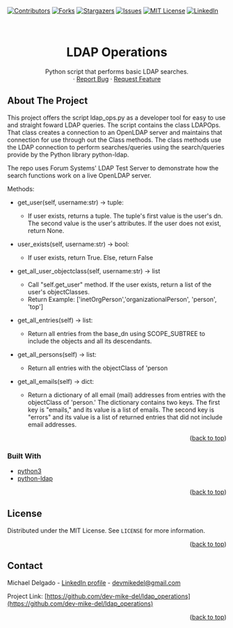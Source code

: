 <div id="top"></div>
<!--
*** Thanks for checking out the Best-README-Template. If you have a suggestion
*** that would make this better, please fork the repo and create a pull request
*** or simply open an issue with the tag "enhancement".
*** Don't forget to give the project a star!
*** Thanks again! Now go create something AMAZING! :D
-->



<!-- PROJECT SHIELDS -->
<!--
*** I'm using markdown "reference style" links for readability.
*** Reference links are enclosed in brackets [ ] instead of parentheses ( ).
*** See the bottom of this document for the declaration of the reference variables
*** for contributors-url, forks-url, etc. This is an optional, concise syntax you may use.
*** https://www.markdownguide.org/basic-syntax/#reference-style-links
-->
[![Contributors][contributors-shield]][contributors-url]
[![Forks][forks-shield]][forks-url]
[![Stargazers][stars-shield]][stars-url]
[![Issues][issues-shield]][issues-url]
[![MIT License][license-shield]][license-url]
[![LinkedIn][linkedin-shield]][linkedin-url]



<!-- PROJECT LOGO -->
<br />
<div align="center">
<!--   <a href="https://github.com/github_username/repo_name">
    <img src="images/logo.png" alt="Logo" width="80" height="80">
  </a> -->

<h1 align="center">LDAP Operations</h1>

  <p align="center">
    Python script that performs basic LDAP searches.
<!--     <br />
    <a href="https://github.com/github_username/repo_name"><strong>Explore the docs »</strong></a>
    <br /> -->
    <br />
<!--     <a href="https://github.com/github_username/repo_name">View Demo</a> -->
    ·
    <a href="https://github.com/dev-mike-del/ldap_operations/issues">Report Bug</a>
    ·
    <a href="https://github.com/dev-mike-del/ldap_operations/issues">Request Feature</a>
  </p>
</div>



<!-- TABLE OF CONTENTS -->
<!-- <details>
  <summary>Table of Contents</summary>
  <ol>
    <li>
      <a href="#about-the-project">About The Project</a>
      <ul>
        <li><a href="#built-with">Built With</a></li>
      </ul>
    </li>
    <li>
      <a href="#getting-started">Getting Started</a>
      <ul>
        <li><a href="#prerequisites">Prerequisites</a></li>
        <li><a href="#installation">Installation</a></li>
      </ul>
    </li>
    <li><a href="#usage">Usage</a></li>
    <li><a href="#roadmap">Roadmap</a></li>
    <li><a href="#contributing">Contributing</a></li>
    <li><a href="#license">License</a></li>
    <li><a href="#contact">Contact</a></li>
    <li><a href="#acknowledgments">Acknowledgments</a></li>
  </ol>
</details>
 -->


<!-- ABOUT THE PROJECT -->
## About The Project

<!-- [![Product Name Screen Shot][product-screenshot]](https://example.com) -->

This project offers the script ldap_ops.py as a developer tool for easy to use and straight foward LDAP queries. The script contains the class LDAPOps. That class creates a connection to an OpenLDAP server and maintains that connection for use through out the Class methods. The class methods use the LDAP connection to perform searches/queries using the search/queries provide by the Python library python-ldap.

The repo uses Forum Systems' LDAP Test Server to demonstrate how the search functions work on a live OpenLDAP server.

Methods:
* get_user(self, username:str) -> tuple:
    * If user exists, returns a tuple. The tuple's first value is the
        user's dn. The second value is the user's attributes. If the user
        does not exist, return None.

* user_exists(self, username:str) -> bool:
    * If user exists, return True. Else, return False

* get_all_user_objectclass(self, username:str) -> list
    * Call "self.get_user" method. If the user exists, return a list of
        the user's objectClasses. 
    * Return Example: ['inetOrgPerson','organizationalPerson', 'person', 'top']

* get_all_entries(self) -> list:
    * Return all entries from the base_dn using SCOPE_SUBTREE to include the
        objects and all its descendants.

* get_all_persons(self) -> list:
    * Return all entries with the objectClass of 'person

* get_all_emails(self) -> dict:
    * Return a dictionary of all email (mail) addresses from entries with
        the objectClass of 'person.' The dictionary contains two keys. The
        first key is "emails," and its value is a list of emails. The second key is
        "errors" and its value is a list of returned entries that did not
        include email addresses. 

<p align="right">(<a href="#top">back to top</a>)</p>



### Built With

* [python3](https://docs.python.org/3.8/)
* [python-ldap](https://www.python-ldap.org/en/python-ldap-3.3.0/)

<p align="right">(<a href="#top">back to top</a>)</p>



<!-- GETTING STARTED -->
<!-- ## Getting Started

This is an example of how you may give instructions on setting up your project locally.
To get a local copy up and running follow these simple example steps. -->

<!-- ### Prerequisites

This is an example of how to list things you need to use the software and how to install them.
* npm
  ```sh
  npm install npm@latest -g
  ``` -->

<!-- ### Installation

1. Get a free API Key at [https://example.com](https://example.com)
2. Clone the repo
   ```sh
   git clone https://github.com/github_username/repo_name.git
   ```
3. Install NPM packages
   ```sh
   npm install
   ```
4. Enter your API in `config.js`
   ```js
   const API_KEY = 'ENTER YOUR API';
   ```

<p align="right">(<a href="#top">back to top</a>)</p>
 -->


<!-- USAGE EXAMPLES -->
<!-- ## Usage

Use this space to show useful examples of how a project can be used. Additional screenshots, code examples and demos work well in this space. You may also link to more resources.

_For more examples, please refer to the [Documentation](https://example.com)_

<p align="right">(<a href="#top">back to top</a>)</p>
 -->


<!-- ROADMAP -->
<!-- ## Roadmap

- [ ] Feature 1
- [ ] Feature 2
- [ ] Feature 3
    - [ ] Nested Feature

See the [open issues](https://github.com/github_username/repo_name/issues) for a full list of proposed features (and known issues).

<p align="right">(<a href="#top">back to top</a>)</p>
 -->


<!-- CONTRIBUTING -->
<!-- ## Contributing

Contributions are what make the open source community such an amazing place to learn, inspire, and create. Any contributions you make are **greatly appreciated**.

If you have a suggestion that would make this better, please fork the repo and create a pull request. You can also simply open an issue with the tag "enhancement".
Don't forget to give the project a star! Thanks again!

1. Fork the Project
2. Create your Feature Branch (`git checkout -b feature/AmazingFeature`)
3. Commit your Changes (`git commit -m 'Add some AmazingFeature'`)
4. Push to the Branch (`git push origin feature/AmazingFeature`)
5. Open a Pull Request

<p align="right">(<a href="#top">back to top</a>)</p>
 -->


<!-- LICENSE -->
## License

Distributed under the MIT License. See `LICENSE` for more information.

<p align="right">(<a href="#top">back to top</a>)</p>



<!-- CONTACT -->
## Contact

Michael Delgado - [LinkedIn profile](https://www.linkedin.com/in/mike-del/) - devmikedel@gmail.com

Project Link: [https://github.com/dev-mike-del/ldap_operations](https://github.com/dev-mike-del/ldap_operations)

<p align="right">(<a href="#top">back to top</a>)</p>



<!-- ACKNOWLEDGMENTS -->
<!-- ## Acknowledgments

* []()
* []()
* []()

<p align="right">(<a href="#top">back to top</a>)</p> -->



<!-- MARKDOWN LINKS & IMAGES -->
<!-- https://www.markdownguide.org/basic-syntax/#reference-style-links -->
[contributors-shield]: https://img.shields.io/github/contributors/dev-mike-del/ldap_operations.svg?style=for-the-badge
[contributors-url]: https://github.com/dev-mike-del/ldap_operations/graphs/contributors
[forks-shield]: https://img.shields.io/github/forks/dev-mike-del/ldap_operations.svg?style=for-the-badge
[forks-url]: https://github.com/dev-mike-del/ldap_operations/network/members
[stars-shield]: https://img.shields.io/github/stars/dev-mike-del/ldap_operations.svg?style=for-the-badge
[stars-url]: https://github.com/dev-mike-del/ldap_operations/stargazers
[issues-shield]: https://img.shields.io/github/issues/dev-mike-del/ldap_operations.svg?style=for-the-badge
[issues-url]: https://github.com/dev-mike-del/ldap_operations/issues
[license-shield]: https://img.shields.io/github/license/dev-mike-del/ldap_operations.svg?style=for-the-badge
[license-url]: https://github.com/dev-mike-del/ldap_operations/blob/master/LICENSE
[linkedin-shield]: https://img.shields.io/badge/-LinkedIn-black.svg?style=for-the-badge&logo=linkedin&colorB=555
[linkedin-url]: https://linkedin.com/in/mike-del
[product-screenshot]: images/screenshot.png
